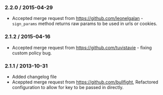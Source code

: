 ### 2.2.0 / 2015-04-29
* Accepted merge request from https://github.com/leonelgalan - `sign_params` method returns raw params to be used in urls or cookies.

### 2.1.2 / 2015-04-16
* Accepted merge request from https://github.com/tuvistavie - fixing custom policy bug.

### 2.1.1 / 2013-10-31
* Added changelog file
* Aceppted merge request from https://github.com/bullfight, Refactored configuration to allow for key to be passed in directly.


